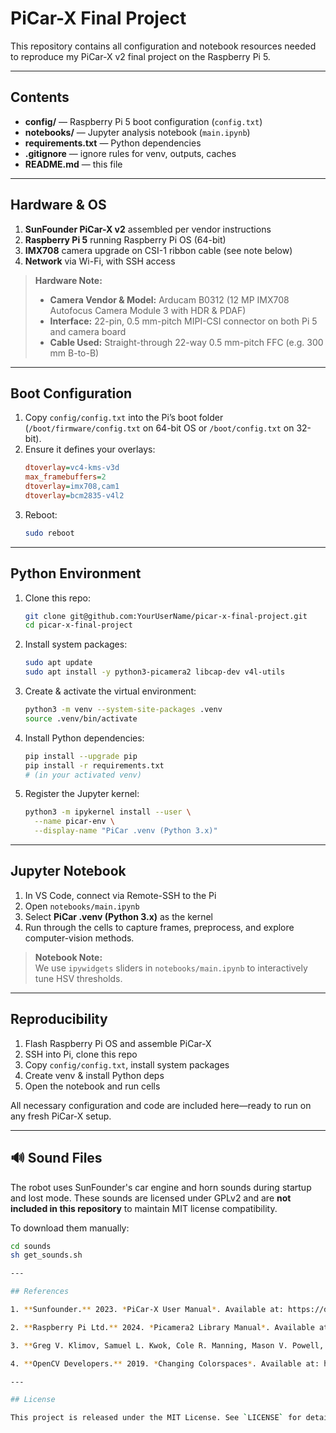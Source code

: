 # PiCar-X Final Project

This repository contains all configuration and notebook resources needed to reproduce my PiCar-X v2 final project on the Raspberry Pi 5.

---

## Contents

- **config/** — Raspberry Pi 5 boot configuration (`config.txt`)  
- **notebooks/** — Jupyter analysis notebook (`main.ipynb`)  
- **requirements.txt** — Python dependencies  
- **.gitignore** — ignore rules for venv, outputs, caches  
- **README.md** — this file  

---

## Hardware & OS

1. **SunFounder PiCar-X v2** assembled per vendor instructions  
2. **Raspberry Pi 5** running Raspberry Pi OS (64-bit)  
3. **IMX708** camera upgrade on CSI-1 ribbon cable  (see note below)
4. **Network** via Wi-Fi, with SSH access

> **Hardware Note:**  
> - **Camera Vendor & Model:** Arducam B0312 (12 MP IMX708 Autofocus Camera Module 3 with HDR & PDAF)  
> - **Interface:** 22-pin, 0.5 mm-pitch MIPI-CSI connector on both Pi 5 and camera board  
> - **Cable Used:** Straight-through 22-way 0.5 mm-pitch FFC (e.g. 300 mm B-to-B)  

---

## Boot Configuration

1. Copy `config/config.txt` into the Pi’s boot folder (`/boot/firmware/config.txt` on 64-bit OS or `/boot/config.txt` on 32-bit).  
2. Ensure it defines your overlays:
   ```ini
   dtoverlay=vc4-kms-v3d
   max_framebuffers=2
   dtoverlay=imx708,cam1
   dtoverlay=bcm2835-v4l2
   ```
3. Reboot:
   ```bash
   sudo reboot
   ```

---

## Python Environment

1. Clone this repo:
   ```bash
   git clone git@github.com:YourUserName/picar-x-final-project.git
   cd picar-x-final-project
   ```
2. Install system packages:
   ```bash
   sudo apt update
   sudo apt install -y python3-picamera2 libcap-dev v4l-utils
   ```
3. Create & activate the virtual environment:
   ```bash
   python3 -m venv --system-site-packages .venv
   source .venv/bin/activate
   ```
4. Install Python dependencies:
   ```bash
   pip install --upgrade pip
   pip install -r requirements.txt
   # (in your activated venv)
   ```
5. Register the Jupyter kernel:
   ```bash
   python3 -m ipykernel install --user \
     --name picar-env \
     --display-name "PiCar .venv (Python 3.x)"
   ```

---

## Jupyter Notebook

1. In VS Code, connect via Remote-SSH to the Pi
2. Open `notebooks/main.ipynb`  
3. Select **PiCar .venv (Python 3.x)** as the kernel  
4. Run through the cells to capture frames, preprocess, and explore computer-vision methods.
> **Notebook Note:**  
> We use `ipywidgets` sliders in `notebooks/main.ipynb` to interactively tune HSV thresholds.

---

## Reproducibility

1. Flash Raspberry Pi OS and assemble PiCar-X  
2. SSH into Pi, clone this repo  
3. Copy `config/config.txt`, install system packages  
4. Create venv & install Python deps  
5. Open the notebook and run cells

All necessary configuration and code are included here—ready to run on any fresh PiCar-X setup.

---

## 🔊 Sound Files

The robot uses SunFounder's car engine and horn sounds during startup and lost mode. These sounds are licensed under GPLv2 and are **not included in this repository** to maintain MIT license compatibility.

To download them manually:

```bash
cd sounds
sh get_sounds.sh

---

## References

1. **Sunfounder.** 2023. *PiCar-X User Manual*. Available at: https://docs.sunfounder.com/projects/picar-x/en/latest/

2. **Raspberry Pi Ltd.** 2024. *Picamera2 Library Manual*. Available at: https://datasheets.raspberrypi.com/camera/picamera2-manual.pdf

3. **Greg V. Klimov, Samuel L. Kwok, Cole R. Manning, Mason V. Powell, Sam P. Rowe, and Adam Yang.** 2023. *Remote-Controlled Mixed Reality Driving Experience*. Major Qualifying Project Report, Worcester Polytechnic Institute. Available at: https://digital.wpi.edu/concern/student_works/70795c11v

4. **OpenCV Developers.** 2019. *Changing Colorspaces*. Available at: https://docs.opencv.org/3.4/df/d9d/tutorial_py_colorspaces.html

---

## License

This project is released under the MIT License. See `LICENSE` for details.